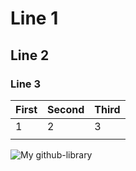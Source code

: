 # Line 1

## Line 2

### Line 3

| First | Second | Third |
|-------|--------|-------|
| 1     | 2      | 3     |
|       |        |       |


![My github-library](https://user-images.githubusercontent.com/43363799/76807160-a2ae9480-67a0-11ea-8754-b288d96227d9.jpg)

